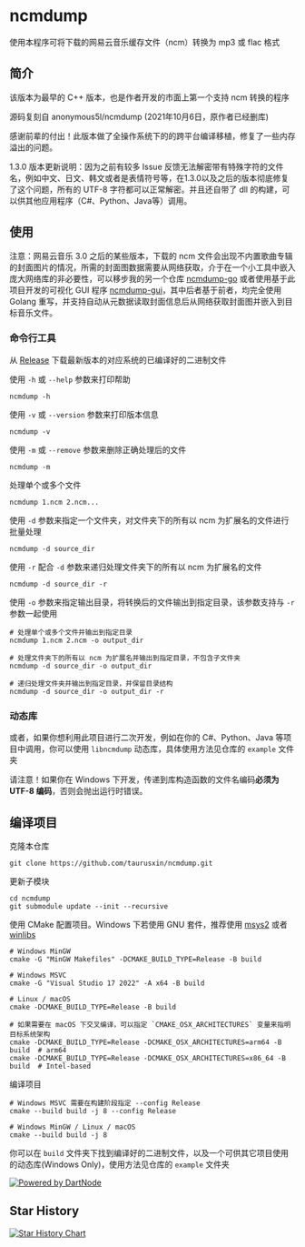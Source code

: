 # ncmdump

使用本程序可将下载的网易云音乐缓存文件（ncm）转换为 mp3 或 flac 格式

## 简介

该版本为最早的 C++ 版本，也是作者开发的市面上第一个支持 ncm 转换的程序

源码复刻自 anonymous5l/ncmdump (2021年10月6日，原作者已经删库)

感谢前辈的付出！此版本做了全操作系统下的的跨平台编译移植，修复了一些内存溢出的问题。

1.3.0 版本更新说明：因为之前有较多 Issue 反馈无法解密带有特殊字符的文件名，例如中文、日文、韩文或者是表情符号等，在1.3.0以及之后的版本彻底修复了这个问题，所有的 UTF-8 字符都可以正常解密。并且还自带了 dll 的构建，可以供其他应用程序（C#、Python、Java等）调用。

## 使用

注意：网易云音乐 3.0 之后的某些版本，下载的 ncm 文件会出现不内置歌曲专辑的封面图片的情况，所需的封面图数据需要从网络获取，介于在一个小工具中嵌入庞大网络库的非必要性，可以移步我的另一个仓库 [ncmdump-go](https://git.taurusxin.com/taurusxin/ncmdump-go) 或者使用基于此项目开发的可视化 GUI 程序 [ncmdump-gui](https://git.taurusxin.com/taurusxin/ncmdump-gui)，其中后者基于前者，均完全使用 Golang 重写，并支持自动从元数据读取封面信息后从网络获取封面图并嵌入到目标音乐文件。

### 命令行工具

从 [Release](https://github.com/taurusxin/ncmdump/releases) 下载最新版本的对应系统的已编译好的二进制文件

使用 `-h` 或 `--help` 参数来打印帮助

```shell
ncmdump -h
```

使用 `-v` 或 `--version` 参数来打印版本信息

```shell
ncmdump -v
```

使用 `-m` 或 `--remove` 参数来删除正确处理后的文件

```shell
ncmdump -m
```

处理单个或多个文件

```shell
ncmdump 1.ncm 2.ncm...
```

使用 `-d` 参数来指定一个文件夹，对文件夹下的所有以 ncm 为扩展名的文件进行批量处理

```shell
ncmdump -d source_dir
```

使用 `-r` 配合 `-d` 参数来递归处理文件夹下的所有以 ncm 为扩展名的文件

```shell
ncmdump -d source_dir -r
```

使用 `-o` 参数来指定输出目录，将转换后的文件输出到指定目录，该参数支持与 `-r` 参数一起使用

```shell
# 处理单个或多个文件并输出到指定目录
ncmdump 1.ncm 2.ncm -o output_dir

# 处理文件夹下的所有以 ncm 为扩展名并输出到指定目录，不包含子文件夹
ncmdump -d source_dir -o output_dir

# 递归处理文件夹并输出到指定目录，并保留目录结构
ncmdump -d source_dir -o output_dir -r
```

### 动态库

或者，如果你想利用此项目进行二次开发，例如在你的 C#、Python、Java 等项目中调用，你可以使用 `libncmdump` 动态库，具体使用方法见仓库的 `example` 文件夹

请注意！如果你在 Windows 下开发，传递到库构造函数的文件名编码**必须为 UTF-8 编码**，否则会抛出运行时错误。

## 编译项目

克隆本仓库

```shell
git clone https://github.com/taurusxin/ncmdump.git
```

更新子模块

```shell
cd ncmdump
git submodule update --init --recursive
```

使用 CMake 配置项目。Windows 下若使用 GNU 套件，推荐使用 [msys2](https://www.msys2.org/) 或者 [winlibs](https://winlibs.com/)

```shell
# Windows MinGW
cmake -G "MinGW Makefiles" -DCMAKE_BUILD_TYPE=Release -B build

# Windows MSVC
cmake -G "Visual Studio 17 2022" -A x64 -B build

# Linux / macOS
cmake -DCMAKE_BUILD_TYPE=Release -B build

# 如果需要在 macOS 下交叉编译，可以指定 `CMAKE_OSX_ARCHITECTURES` 变量来指明目标系统架构
cmake -DCMAKE_BUILD_TYPE=Release -DCMAKE_OSX_ARCHITECTURES=arm64 -B build  # arm64
cmake -DCMAKE_BUILD_TYPE=Release -DCMAKE_OSX_ARCHITECTURES=x86_64 -B build  # Intel-based
```

编译项目

```shell
# Windows MSVC 需要在构建阶段指定 --config Release
cmake --build build -j 8 --config Release

# Windows MinGW / Linux / macOS
cmake --build build -j 8
```

你可以在 `build` 文件夹下找到编译好的二进制文件，以及一个可供其它项目使用的动态库(Windows Only)，使用方法见仓库的 `example` 文件夹

[![Powered by DartNode]( https://dartnode.com/branding/DN-Open-Source-sm.png)]( https://dartnode.com "Powered by DartNode - Free VPS for Open Source")

## Star History

[![Star History Chart](https://api.star-history.com/svg?repos=taurusxin/ncmdump&type=Date)](https://star-history.com/#taurusxin/ncmdump&Date)

